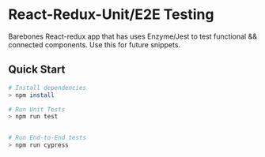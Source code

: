 # React-Redux-Unit/E2E Testing

Barebones React-redux app that has uses Enzyme/Jest to test functional && connected components. Use this for future snippets.


## Quick Start

``` bash
# Install dependencies
> npm install

# Run Unit Tests
> npm run test


# Run End-to-End tests
> npm run cypress
